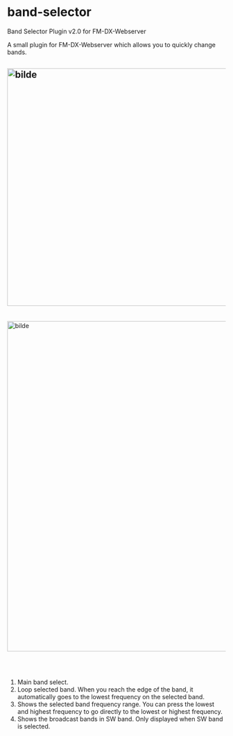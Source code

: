 # band-selector
Band Selector Plugin v2.0 for FM-DX-Webserver
<br>

A small plugin for FM-DX-Webserver which allows you to quickly change bands.
<br>

<img width="1188" height="548" alt="bilde" src="https://github.com/user-attachments/assets/95792f2f-ce22-4a81-8aef-49b2bd69a0a6" /><br>
 ---
 <br>
<img width="1209" height="762" alt="bilde" src="https://github.com/user-attachments/assets/8315b2b4-2f04-483d-a794-0352e4ddd8c6" />




<br><br>

1. Main band select.
2. Loop selected band. When you reach the edge of the band, it automatically goes to the lowest frequency on the selected band.
3. Shows the selected band frequency range. You can press the lowest and highest frequency to go directly to the lowest or highest frequency.
4. Shows the broadcast bands in SW band. Only displayed when SW band is selected.

<br><br>



